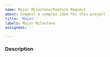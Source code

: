```yaml
---
name: Major Milestone/Feature Request
about: Suggest a complex idea for this project
title: 'Major:'
labels: Major Milestone
assignees: ''

---
```


### Description
